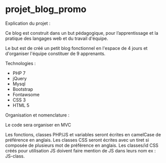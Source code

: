 # projet_blog_promo

Explication du projet :

  Ce blog est construit dans un but pédagogique, pour l’apprentissage et la pratique des langages web et du travail d'équipe.

  Le but est de créé un petit blog fonctionnel en l'espace de 4 jours et d'organiser l'équipe constituer de 9 apprenants.

Technologies :

  - PHP 7
  - jQuery
  - Mysql
  - Bootstrap
  - Fontawsome
  - CSS 3
  - HTML 5

Organisation et nomenclature :

  Le code sera organiser en MVC

  Les fonctions, classes PHP/JS et variables seront écrites en camelCase de préférence en anglais.
  Les classes CSS seront écrites avec un tiret si composée de plusieurs mot de préférence en anglais.
  Les classes/id CSS créés pour utilisation JS doivent faire mention de JS dans leurs nom ex : JS-class.
